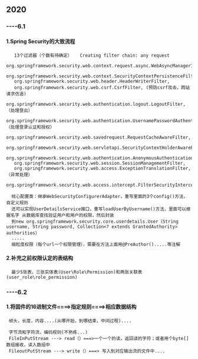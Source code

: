 ## 2020
### ----6.1
#### 1.Spring Security的大致流程
       13个过滤器（个数有待确定）   Creating filter chain: any request
       org.springframework.security.web.context.request.async.WebAsyncManagerIntegrationFilter,
       org.springframework.security.web.context.SecurityContextPersistenceFilter, 
       org.springframework.security.web.header.HeaderWriterFilter, 
       org.springframework.security.web.csrf.CsrfFilter, (预防csrf攻击，跨站请求仿造)
       org.springframework.security.web.authentication.logout.LogoutFilter, （处理登出）
       org.springframework.security.web.authentication.UsernamePasswordAuthenticationFilter,（处理登录认证和授权）
       org.springframework.security.web.savedrequest.RequestCacheAwareFilter, 
       org.springframework.security.web.servletapi.SecurityContextHolderAwareRequestFilter,
       org.springframework.security.web.authentication.AnonymousAuthenticationFilter,
       org.springframework.security.web.session.SessionManagementFilter, 
       org.springframework.security.web.access.ExceptionTranslationFilter,   （异常处理）
       org.springframework.security.web.access.intercept.FilterSecurityInterceptor
   
      核心配置类：继承WebSecurityConfigurerAdapter，重写里面的3个config()方法，自定义规则
      还可以实现UserDetailsService接口，重写loadUserByUsername()方法，里面可以根据名字 从数据库查找验证用户和用户的权限，然后封装
      到new org.springframework.security.core.userdetails.User（String username, String password, Collection<? extends GrantedAuthority> authorities）
      .....
      细粒度权限（每个url一个权限管理），需要在方法上面用@PreAuthor().....等注解
      
#### 2.补充之前权限认定的表结构
      最少5张表，三张实体表(User\Role\Permission)和两张关联表(user_role\role_permission)
      
      
### ----6.2
#### 1.将固件的16进制文件====>指定规则====>相应数据结构
     帧头，长度，内容....(从哪开始，到哪结束，中间过程)....
     
     字节流和字符流，编码规则(不熟练...)
     FileInPutStream ---> read（）===>一个一个的读，返回读的字符；或者用个byte[]数组接收，读入数组中
     FileoutPutStream ---> write（）===> 写入到对应输出流的文件中....
